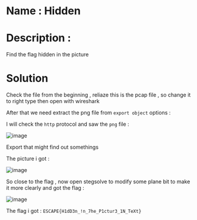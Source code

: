 # Name : Hidden 
# Description : 
Find the flag hidden in the picture
# Solution

Check the file from the beginning , reliaze this is the pcap file , so change it to right type then open with wireshark

After that we need extract the png file from `export object` options :

I will check the `http` protocol and saw the `png` file : 

![image](https://github.com/Kayiyan/CTF_Team/assets/126185640/e4cb174c-36fa-4d2b-bd45-18b9dfa66ccd)

Export that might find out somethings 

The picture i got :

![image](https://github.com/Kayiyan/CTF_Team/assets/126185640/151aa766-3ec4-434f-b99f-93707bac65f3)


So close to the flag , now open stegsolve to modify some plane bit to make it more clearly and got the flag :

![image](https://github.com/Kayiyan/CTF_Team/assets/126185640/d9ad9997-6fd2-4ca5-bfc4-4c6f6eb43c1f)


The flag i got : `ESCAPE{H1dD3n_!n_7he_P1ctur3_1N_TeXt}`


